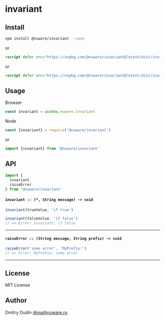 # invariant

## Install

```bash
npm install @nuware/invariant --save
```

or

```html
<script defer src="https://unpkg.com/@nuware/invariant@latest/dist/invariant.umd.js"></script>
```

or

```html
<script defer src="https://unpkg.com/@nuware/invariant@latest/dist/invariant.umd.min.js"></script>
```


## Usage

Browser

```javascript
const invariant = window.nuware.invariant
```

Node

```javascript
const {invariant} = require('@nuware/invariant')
```

or

```javascript
import {invariant} from '@nuware/invariant'
```

## API

```javascript
import {
  invariant,
  raiseError
} from '@nuware/invariant'
```

#### ``` invariant :: (*, String message) -> void ```

```javascript
invariant(trueValue, 'if true')

invariant(falseValue, 'if false')
// => Error: Invariant: if false
```

----

#### ``` raiseError :: (String message, String prefix) -> void ```

```javascript
raiseError('some error', 'MyPrefix:')
// => Error: MyPrefix: some error
```

----

## License

MIT License

## Author

Dmitry Dudin <dima@nuware.ru>
